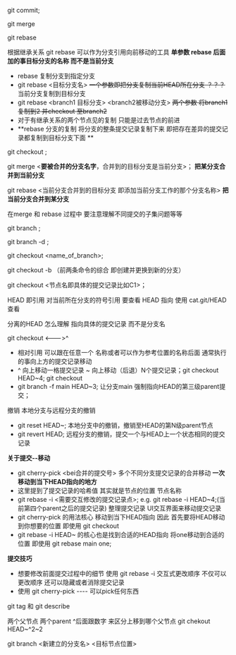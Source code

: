 git commit;

git merge

git rebase

根据继承关系  git rebase 可以作为分支引用向前移动的工具  **单参数 rebase 后面加的事目标分支的名称  而不是当前分支**

- rebase 复制分支到指定分支 
- git rebase <目标分支名> ~~一个参数即把分支复制当前HEAD所在分支 ？？？~~ 当前分支复制到目标分支
- git rebase <branch1 目标分支> <branch2被移动分支>  ~~两个参数 将branch1 复制到2 并checkout 至branch2~~
- 对于有继承关系的两个节点见的复制  只能是过去节点的前进
- **rebase 分支的复制 将分支的整条提交记录复制下来 即把存在差异的提交记录都复制到目标分支下面 **

git checkout <nameofbranch>; 

git merge <**要被合并的分支名字**，合并到的目标分支是当前分支>；   **把某分支合并到当前分支**

git rebase <当前分支合并到的目标分支 即添加当前分支工作的那个分支名称>  **把当前分支合并到某分支**

在merge 和 rebase 过程中 要注意理解不同提交的子集问题等等  

git branch <name>; 

git branch -d <name>;

git checkout <name_of_branch>; 

git checkout -b <name ofnew branch> （前两条命令的综合 即创建并更换到新的分支）

git checkout <节点名即具体的提交记录比如C1>；  

HEAD 即引用 对当前所在分支的符号引用  要查看 HEAD 指向 使用 cat.git/HEAD 查看

分离的HEAD 怎么理解  指向具体的提交记录 而不是分支名

git checkout <--->^

- 相对引用 可以跟在任意一个 名称或者可以作为参考位置的名称后面  通常执行的事向上方的提交记录移动
- ^ 向上移动一格提交记录  ~<num> 向上移动（后退）N个提交记录；git checkout HEAD~4; git checkout 
- git branch -f main HEAD~3; 让分支main 强制指向HEAD的第三级parent提交；

撤销 本地分支与远程分支的撤销

- git reset HEAD~<NUM>; 本地分支中的撤销，撤销至HEAD的第N级parent节点
- git revert HEAD; 远程分支的撤销，提交一个与HEAD上一个状态相同的提交记录

**关于提交--移动**

- git cherry-pick <bei合并的提交号> 多个不同分支提交记录的合并移动  **一次移动到当下HEAD指向的地方** 
- 这里提到了提交记录的哈希值 其实就是节点的位置 节点名称
- git rebase -i <需要交互修改的提交记录点>; e.g. git rebase -i HEAD~4;(当前第四个parent之后的提交记录) 整理提交记录   UI交互界面来移动提交记录 
- git cherry-pick 的用法核心 移动到当下HEAD指向  因此 首先要将HEAD移动到你想要的位置 即使用 git checkout 
- git rebase -i HEAD~<num> 的核心也是找到合适的HEAD指向   将one移动到合适的位置  即使用 git rebase main one;

**提交技巧**

- 想要修改前面提交过程中的细节 使用 git rebase -i 交互式更改顺序 不仅可以更改顺序 还可以隐藏或者消除提交记录
- 使用 git cherry-pick ----   可以pick任何东西

git tag 和 git describe

两个父节点 两个parent  ^后面跟数字 来区分上移到哪个父节点  git chekout HEAD~^2~2

git branch <新建立的分支名> <目标节点位置>




